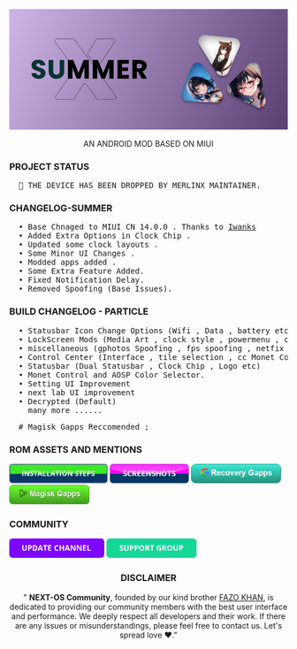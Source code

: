 <div align="center" >
  <img  src="https://raw.githubusercontent.com/darksky4you/NEXT_PARTICLE_PROJECT/main/DATABASE/assets/summer_banner.jpg"  />
  <p>AN ANDROID MOD BASED ON MIUI</p>
</div>

<h3>PROJECT STATUS</h3>
<pre>
  🔴 THE DEVICE HAS BEEN DROPPED BY MERLINX MAINTAINER.
</pre>

<h3>CHANGELOG-SUMMER</h3>
<pre>
  • Base Chnaged to MIUI CN 14.0.0 . Thanks to <a href="https://t.me/SiaNjirr">Iwanks</a>
  • Added Extra Options in Clock Chip .
  • Updated some clock layouts .
  • Some Minor UI Changes .
  • Modded apps added .
  • Some Extra Feature Added.
  • Fixed Notification Delay.
  • Removed Spoofing (Base Issues).
</pre>


<h3>BUILD CHANGELOG - PARTICLE</h3>
<pre>
  • Statusbar Icon Change Options (Wifi , Data , battery etc)
  • LockScreen Mods (Media Art , clock style , powermenu , charge animations etc)
  • miscellaneous (gphotos Spoofing , fps spoofing , netfix spoofing , servers etc )
  • Control Center (Interface , tile selection , cc Monet Control etc)
  • Statusbar (Dual Statusbar , Clock Chip , Logo etc)
  • Monet Control and AOSP Color Selector.
  • Setting UI Improvement
  • next lab UI improvement 
  • Decrypted (Default)
    many more ......
</pre>
<pre>
  # Magisk Gapps Reccomended ;
</pre>

<h3>ROM ASSETS AND MENTIONS</h3>

<a href="https://telegra.ph/NEXT-OS---FLASHING-STEPS-02-26"><img  height="35" src="https://raw.githubusercontent.com/darksky4you/NEXT_PARTICLE_PROJECT/main/DATABASE/assets/button_installation-steps.png"  /></a>
<a href="https://t.me/SSgroupRN11"><img  height="35" src="https://raw.githubusercontent.com/darksky4you/NEXT_PARTICLE_PROJECT/main/DATABASE/assets/button_screenshots.png"  /></a>
<a href="https://drive.google.com/file/d/1-2z2QGb98SnVotVacQc6Fp-AOPHgjmMG/view?usp=drivesdk"><img  height="35" src="https://raw.githubusercontent.com/darksky4you/NEXT_PARTICLE_PROJECT/main/DATABASE/assets/gapps_button.png"  /></a>
<a href="https://www.pling.com/p/2119773/"><img  height="35" src="https://raw.githubusercontent.com/darksky4you/NEXT_PARTICLE_PROJECT/main/DATABASE/assets/magisk_gapps_button.png"  /></a>


<h3>COMMUNITY</h3>

<a href="https://t.me/RedmiN11Pak"><img  height="35" src="https://raw.githubusercontent.com/darksky4you/NEXT_PARTICLE_PROJECT/main/DATABASE/assets/button_update-channel.png"  /></a>
<a href="https://t.me/nextosmerlinx"><img  height="35" src="https://raw.githubusercontent.com/darksky4you/NEXT_PARTICLE_PROJECT/main/DATABASE/assets/button_support-group.png"  /></a>


<h3 align="center" >DISCLAIMER</h3>
<p align="center">" <b>NEXT-OS Community</b>, founded by our kind brother <a href="https://t.me/Fazokhan">FAZO KHAN</a>, is dedicated to providing our community members with the best user interface and performance. We deeply respect all developers and their work. If there are any issues or misunderstandings, please feel free to contact us. Let's spread love ❤️."




</p>



